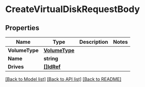 # CreateVirtualDiskRequestBody

## Properties

Name | Type | Description | Notes
------------ | ------------- | ------------- | -------------
**VolumeType** | [**VolumeType**](VolumeType.md) |  | 
**Name** | **string** |  | 
**Drives** | [**[]IdRef**](idRef.md) |  | 

[[Back to Model list]](../README.md#documentation-for-models) [[Back to API list]](../README.md#documentation-for-api-endpoints) [[Back to README]](../README.md)


